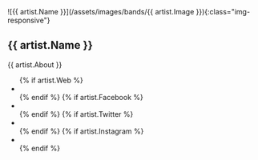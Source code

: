 <div class="row">
<div class="col-md-3" markdown="1">
 ![{{ artist.Name }}](/assets/images/bands/{{ artist.Image }}){:class="img-responsive"}
</div>

<div class="col-md-6 px-5" markdown="1">

## {{ artist.Name }}

{{ artist.About }}

<div class="artist icons">

<ul class="list-inline">
{% if artist.Web %}<li class="list-inline-item"><a href="{{ artist.Web }}" title="{{ artist.Name }} Website"><i class="fa-solid fa-globe" aria-hidden="true"></i></a></li>{% endif %}
{% if artist.Facebook %}<li class="list-inline-item"><a href="{{ artist.Facebook }}" title="{{ artist.Name }} on Facebook"><i class="fa-brands fa-facebook" aria-hidden="true"></i></a></li>{% endif %}
{% if artist.Twitter %}<li class="list-inline-item"><a href="{{ artist.Twitter }}" title="{{ artist.Name }} on X"><i class="fa-brands fa-x-twitter" aria-hidden="true"></i></a></li>{% endif %}
{% if artist.Instagram %}<li class="list-inline-item"><a href="{{ artist.Instagram }}" title="{{ artist.Name }} on Instagram"><i class="fa-brands fa-instagram" aria-hidden="true"></i></a></li>
{% endif %}
</ul>

</div>
</div>
</div>